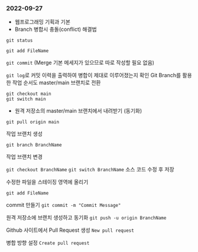 ### 2022-09-27

- 웹프로그래밍 기획과 기본
- Branch 병합시 충돌(conflict) 해결법

`git status`

`git add FileName`

`git commit` (Merge 기본 메세지가 있으므로 따로 작성할 필요 없음)

`git log`로 커밋 이력을 출력하여 병합이 제대로 이루어졌는지 확인
Git Branch를 활용한 작업 순서도
master/main 브랜치로 전환

```
git checkout main
git switch main

```

- 원격 저장소의 master/main 브랜치에서 내려받기 (동기화)

`git pull origin main`

작업 브랜치 생성

`git branch BranchName`

작업 브랜치 변경

`git checkout BranchName`
`git switch BranchName`
소스 코드 수정 후 저장

수정한 파일을 스테이징 영역에 올리기

`git add FileName`

commit 만들기
`git commit -m "Commit Message"`

원격 저장소에 브랜치 생성하고 동기화
`git push -u origin BranchName`

Github 사이트에서 Pull Request 생성
`New pull request`

병합 방향 설정
`Create pull request`
